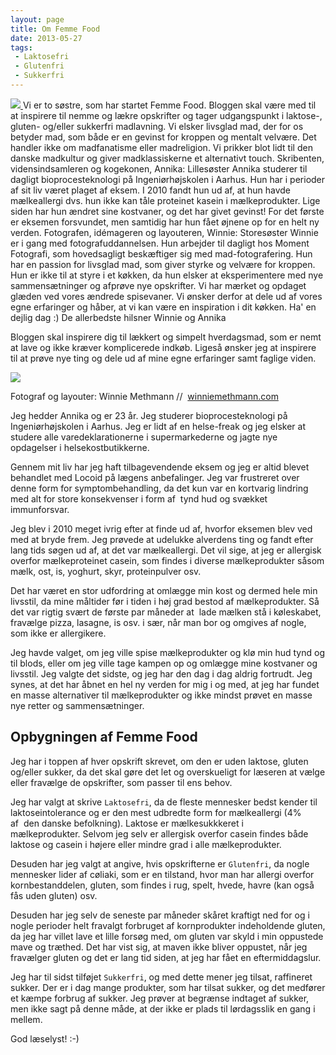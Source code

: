 ```yaml
---
layout: page
title: Om Femme Food
date: 2013-05-27
tags:
 - Laktosefri
 - Glutenfri
 - Sukkerfri
---
```

[ ![](http://1.bp.blogspot.com/-pGFdQL0cPtw/UgNgLC1WU7I/AAAAAAAABCM/aS32fZkhv8c/s1600/s%C3%B8strene_femmefood.png) ](http://1.bp.blogspot.com/-pGFdQL0cPtw/UgNgLC1WU7I/AAAAAAAABCM/aS32fZkhv8c/s1600/s%C3%B8strene_femmefood.png)
Vi er to søstre, som har startet Femme Food. Bloggen skal være med til at inspirere til nemme og lækre opskrifter og tager udgangspunkt i laktose-, gluten- og/eller sukkerfri madlavning.
Vi elsker livsglad mad, der for os betyder mad, som både er en gevinst for kroppen og mentalt velvære. Det handler ikke om madfanatisme eller madreligion. Vi prikker blot lidt til den danske madkultur og giver madklassiskerne et alternativt touch.
Skribenten, vidensindsamleren og kogekonen, Annika:
Lillesøster Annika studerer til dagligt bioprocesteknologi på Ingeniørhøjskolen i Aarhus. Hun har i perioder af sit liv været plaget af eksem. I 2010 fandt hun ud af, at hun havde mælkeallergi dvs. hun ikke kan tåle proteinet kasein i mælkeprodukter. Lige siden har hun ændret sine kostvaner, og det har givet gevinst! For det første er eksemen forsvundet, men samtidig har hun fået øjnene op for en helt ny verden.
Fotografen, idémageren og layouteren, Winnie:
Storesøster Winnie er i gang med fotografuddannelsen. Hun arbejder til dagligt hos Moment Fotografi, som hovedsagligt beskæftiger sig med mad-fotografering. Hun har en passion for livsglad mad, som giver styrke og velvære for kroppen. Hun er ikke til at styre i et køkken, da hun elsker at eksperimentere med nye sammensætninger og afprøve nye opskrifter.
Vi har mærket og opdaget glæden ved vores ændrede spisevaner. Vi ønsker derfor at dele ud af vores egne erfaringer og håber, at vi kan være en inspiration i dit køkken.
Ha' en dejlig dag :)
De allerbedste hilsner Winnie og Annika

Bloggen skal inspirere dig til lækkert og simpelt hverdagsmad, som er nemt at
lave og ikke kræver komplicerede indkøb. Ligeså ønsker jeg at inspirere til at
prøve nye ting og dele ud af mine egne erfaringer samt faglige viden.

[ ![](http://2.bp.blogspot.com/-9CCpfNS87F8/UaPW3Ui4CnI/AAAAAAAAA7Y/Qa59HsGoFus/s1600/Annika_femme_food.jpg) ](http://2.bp.blogspot.com/-9CCpfNS87F8/UaPW3Ui4CnI/AAAAAAAAA7Y/Qa59HsGoFus/s1600/Annika_femme_food.jpg)

Fotograf og layouter: Winnie Methmann //  [winniemethmann.com](http://winniemethmann.com/)

Jeg hedder Annika og er 23 år. Jeg studerer bioprocesteknologi på
Ingeniørhøjskolen i Aarhus. Jeg er lidt af en helse-freak og jeg elsker at
studere alle varedeklarationerne i supermarkederne og jagte nye opdagelser i
helsekostbutikkerne.

Gennem mit liv har jeg haft tilbagevendende eksem og jeg er altid blevet
behandlet med Locoid på lægens anbefalinger. Jeg var frustreret over denne form
for symptombehandling, da det kun var en kortvarig lindring med alt for store
konsekvenser i form af  tynd hud og svækket immunforsvar.

Jeg blev i 2010 meget ivrig efter at finde ud af, hvorfor eksemen blev ved med
at bryde frem. Jeg prøvede at udelukke alverdens ting og fandt efter lang tids
søgen ud af, at det var mælkeallergi. Det vil sige, at jeg er allergisk overfor
mælkeproteinet casein, som findes i diverse mælkeprodukter såsom mælk, ost, is,
yoghurt, skyr, proteinpulver osv.

Det har været en stor udfordring at omlægge min kost og dermed hele min
livsstil, da mine måltider før i tiden i høj grad bestod af mælkeprodukter. Så
det var rigtig svært de første par måneder at  lade mælken stå i køleskabet,
fravælge pizza, lasagne, is osv. i sær, når man bor og omgives af nogle, som
ikke er allergikere.

Jeg havde valget, om jeg ville spise mælkeprodukter og klø min hud tynd og til
blods, eller om jeg ville tage kampen op og omlægge mine kostvaner og livsstil.
Jeg valgte det sidste, og jeg har den dag i dag aldrig fortrudt. Jeg synes, at
det har åbnet en hel ny verden for mig i og med, at jeg har fundet en masse
alternativer til mælkeprodukter og ikke mindst prøvet en masse nye retter og
sammensætninger.

## Opbygningen af Femme Food

Jeg har i toppen af hver opskrift skrevet, om den er uden laktose, gluten
og/eller sukker, da det skal gøre det let og overskueligt for læseren at vælge
eller fravælge de opskrifter, som passer til ens behov.

Jeg har valgt at skrive `Laktosefri`, da de fleste mennesker bedst kender til
laktoseintolerance og er den mest udbredte form for mælkeallergi (4% af  den
danske befolkning). Laktose er mælkesukkkeret i mælkeprodukter. Selvom jeg selv
er allergisk overfor casein findes både laktose og casein i højere eller mindre
grad i alle mælkeprodukter.

Desuden har jeg valgt at angive, hvis opskrifterne er `Glutenfri`, da nogle
mennesker lider af cøliaki, som er en tilstand, hvor man har allergi overfor
kornbestanddelen, gluten, som findes i rug, spelt, hvede, havre (kan også fås
uden gluten) osv.

Desuden har jeg selv de seneste par måneder skåret kraftigt ned for og i nogle
perioder helt fravalgt forbruget af kornprodukter indeholdende gluten, da jeg
har villet lave et lille forsøg med, om gluten var skyld i min oppustede mave og
træthed. Det har vist sig, at maven ikke bliver oppustet, når jeg fravælger
gluten og det er lang tid siden, at jeg har fået en eftermiddagslur.

Jeg har til sidst tilføjet `Sukkerfri`, og med dette mener jeg tilsat,
raffineret sukker. Der er i dag mange produkter, som har tilsat sukker, og det
medfører et kæmpe forbrug af sukker. Jeg prøver at begrænse indtaget af sukker,
men ikke sagt på denne måde, at der ikke er plads til lørdagsslik en gang i
mellem.

God læselyst! :-)
